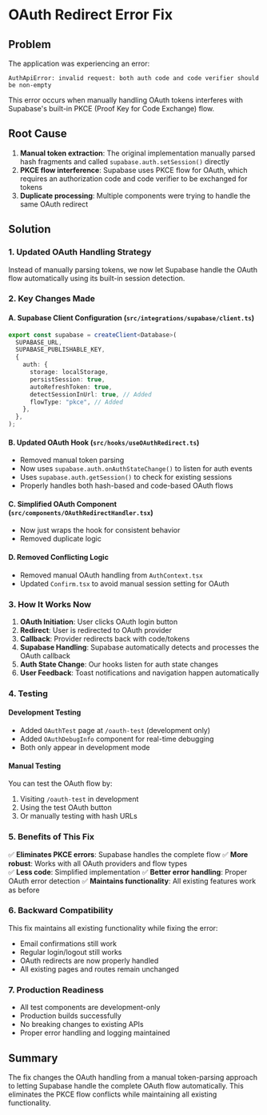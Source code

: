 # OAuth Redirect Error Fix

## Problem

The application was experiencing an error:

```
AuthApiError: invalid request: both auth code and code verifier should be non-empty
```

This error occurs when manually handling OAuth tokens interferes with Supabase's built-in PKCE (Proof Key for Code Exchange) flow.

## Root Cause

1. **Manual token extraction**: The original implementation manually parsed hash fragments and called `supabase.auth.setSession()` directly
2. **PKCE flow interference**: Supabase uses PKCE flow for OAuth, which requires an authorization code and code verifier to be exchanged for tokens
3. **Duplicate processing**: Multiple components were trying to handle the same OAuth redirect

## Solution

### 1. Updated OAuth Handling Strategy

Instead of manually parsing tokens, we now let Supabase handle the OAuth flow automatically using its built-in session detection.

### 2. Key Changes Made

#### A. Supabase Client Configuration (`src/integrations/supabase/client.ts`)

```typescript
export const supabase = createClient<Database>(
  SUPABASE_URL,
  SUPABASE_PUBLISHABLE_KEY,
  {
    auth: {
      storage: localStorage,
      persistSession: true,
      autoRefreshToken: true,
      detectSessionInUrl: true, // Added
      flowType: "pkce", // Added
    },
  },
);
```

#### B. Updated OAuth Hook (`src/hooks/useOAuthRedirect.ts`)

- Removed manual token parsing
- Now uses `supabase.auth.onAuthStateChange()` to listen for auth events
- Uses `supabase.auth.getSession()` to check for existing sessions
- Properly handles both hash-based and code-based OAuth flows

#### C. Simplified OAuth Component (`src/components/OAuthRedirectHandler.tsx`)

- Now just wraps the hook for consistent behavior
- Removed duplicate logic

#### D. Removed Conflicting Logic

- Removed manual OAuth handling from `AuthContext.tsx`
- Updated `Confirm.tsx` to avoid manual session setting for OAuth

### 3. How It Works Now

1. **OAuth Initiation**: User clicks OAuth login button
2. **Redirect**: User is redirected to OAuth provider
3. **Callback**: Provider redirects back with code/tokens
4. **Supabase Handling**: Supabase automatically detects and processes the OAuth callback
5. **Auth State Change**: Our hooks listen for auth state changes
6. **User Feedback**: Toast notifications and navigation happen automatically

### 4. Testing

#### Development Testing

- Added `OAuthTest` page at `/oauth-test` (development only)
- Added `OAuthDebugInfo` component for real-time debugging
- Both only appear in development mode

#### Manual Testing

You can test the OAuth flow by:

1. Visiting `/oauth-test` in development
2. Using the test OAuth button
3. Or manually testing with hash URLs

### 5. Benefits of This Fix

✅ **Eliminates PKCE errors**: Supabase handles the complete flow
✅ **More robust**: Works with all OAuth providers and flow types  
✅ **Less code**: Simplified implementation
✅ **Better error handling**: Proper OAuth error detection
✅ **Maintains functionality**: All existing features work as before

### 6. Backward Compatibility

This fix maintains all existing functionality while fixing the error:

- Email confirmations still work
- Regular login/logout still works
- OAuth redirects are now properly handled
- All existing pages and routes remain unchanged

### 7. Production Readiness

- All test components are development-only
- Production builds successfully
- No breaking changes to existing APIs
- Proper error handling and logging maintained

## Summary

The fix changes the OAuth handling from a manual token-parsing approach to letting Supabase handle the complete OAuth flow automatically. This eliminates the PKCE flow conflicts while maintaining all existing functionality.
